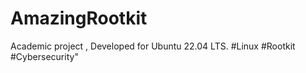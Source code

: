 # AmazingRootkit
Academic project , Developed for Ubuntu 22.04 LTS. #Linux #Rootkit #Cybersecurity"
